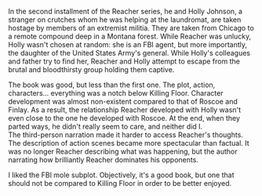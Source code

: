 In the second installment of the Reacher series, he and Holly Johnson, a stranger on crutches whom he was helping at the laundromat, are taken hostage by members of an extremist militia. They are taken from Chicago to a remote compound deep in a Montana forest. While Reacher was unlucky, Holly wasn't chosen at random: she is an FBI agent, but more importantly, the daughter of the United States Army's general. While Holly's colleagues and father try to find her, Reacher and Holly attempt to escape from the brutal and bloodthirsty group holding them captive.

The book was good, but less than the first one. The plot, action, characters... everything was a notch below Killing Floor. Character development was almost non-existent compared to that of Roscoe and Finlay. As a result, the relationship Reacher developed with Holly wasn't even close to the one he developed with Roscoe. At the end, when they parted ways, he didn't really seem to care, and neither did I.  
The third-person narration made it harder to access Reacher's thoughts. The description of action scenes became more spectacular than factual. It was no longer Reacher describing what was happening, but the author narrating how brilliantly Reacher dominates his opponents.

I liked the FBI mole subplot. Objectively, it's a good book, but one that should not be compared to Killing Floor in order to be better enjoyed.
